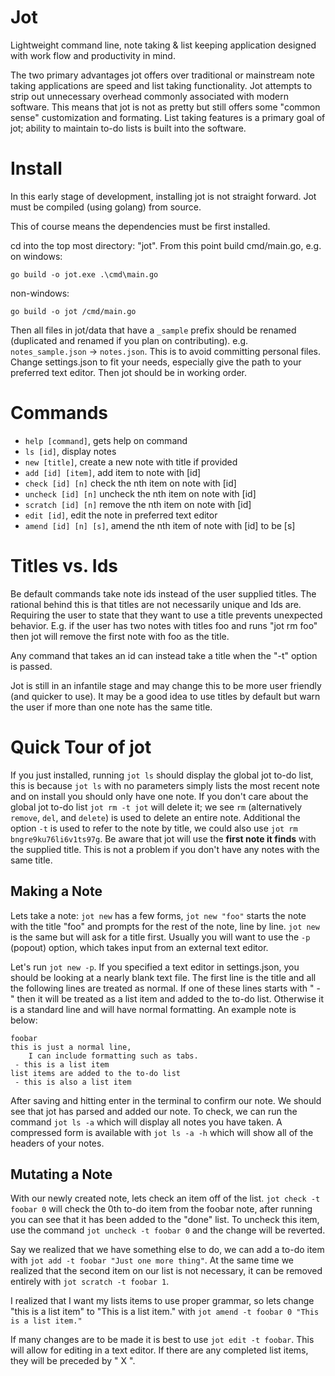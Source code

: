 # Jot
Lightweight command line, note taking &amp; list keeping application designed with work flow and productivity in mind.

The two primary advantages jot offers over traditional or mainstream note taking applications are speed and list taking functionality. Jot attempts to strip out unnecessary overhead commonly associated with modern software. This means that jot is not as pretty but still offers some "common sense" customization and formating. List taking features is a primary goal of jot; ability to maintain to-do lists is built into the software.

# Install
In this early stage of development, installing jot is not straight forward.
Jot must be compiled (using golang) from source. 

This of course means the dependencies must be first installed.

cd into the top most directory: "jot". From this point build cmd/main.go, e.g. on windows:

`go build -o jot.exe .\cmd\main.go`

non-windows:

`go build -o jot /cmd/main.go`

Then all files in jot/data that have a `_sample` prefix should be renamed (duplicated and renamed if you plan on contributing). e.g. `notes_sample.json` -> `notes.json`. This is to avoid committing personal files.
Change settings.json to fit your needs, especially give the path to your preferred text editor.
Then jot should be in working order.

# Commands
- `help [command]`, gets help on command
- `ls [id]`, display notes
- `new [title]`, create a new note with title if provided
- `add [id] [item]`, add item to note with [id]
- `check [id] [n]` check the nth item on note with [id]
- `uncheck [id] [n]` uncheck the nth item on note with [id]
- `scratch [id] [n]` remove the nth item on note with [id]
- `edit [id]`, edit the note in preferred text editor
- `amend [id] [n] [s]`, amend the nth item of note with [id] to be [s]

# Titles vs. Ids
Be default commands take note ids instead of the user supplied titles. The rational behind this is that titles are not necessarily unique and Ids are. Requiring the user to state that they want to use a title prevents unexpected behavior. E.g. if the user has two notes with titles foo and runs "jot rm foo" then jot will remove the first note with foo as the title.

Any command that takes an id can instead take a title when the "-t" option is passed.

Jot is still in an infantile stage and may change this to be more user friendly (and quicker to use). It may be a good idea to use titles by default but warn the user if more than one note has the same title.

# Quick Tour of jot
If you just installed, running `jot ls` should display the global jot to-do list, this is because `jot ls` with no parameters simply lists the most recent note and on install you should only have one note. If you don't care about the global jot to-do list `jot rm -t jot` will delete it; we see `rm` (alternatively `remove`, `del`, and `delete`) is used to delete an entire note. Additional the option `-t` is used to refer to the note by title, we could also use `jot rm bngre9ku76li6v1ts97g`. Be aware that jot will use the **first note it finds** with the supplied title. This is not a problem if you don't have any notes with the same title.

## Making a Note
Lets take a note: `jot new` has a few forms, `jot new "foo"` starts the note with the title "foo" and prompts for the rest of the note, line by line. `jot new` is the same but will ask for a title first. Usually you will want to use the `-p` (popout) option, which takes input from an external text editor. 

Let's run `jot new -p`. If you specified a text editor in settings.json, you should be looking at a nearly blank text file. The first line is the title and all the following lines are treated as normal. If one of these lines starts with " - " then it will be treated as a list item and added to the to-do list. Otherwise it is a standard line and will have normal formatting. An example note is below:

```
foobar
this is just a normal line,
	I can include formatting such as tabs.
 - this is a list item
list items are added to the to-do list
 - this is also a list item
```

After saving and hitting enter in the terminal to confirm our note. We should see that jot has parsed and added our note. To check, we can run the command `jot ls -a` which will display all notes you have taken. A compressed form is available with `jot ls -a -h` which will show all of the headers of your notes.

## Mutating a Note
With our newly created note, lets check an item off of the list. `jot check -t foobar 0` will check the 0th to-do item from the foobar note, after running you can see that it has been added to the "done" list. To uncheck this item, use the command `jot uncheck -t foobar 0` and the change will be reverted. 

Say we realized that we have something else to do, we can add a to-do item with `jot add -t foobar "Just one more thing"`. At the same time we realized that the second item on our list is not necessary, it can be removed entirely with `jot scratch -t foobar 1`.

I realized that I want my lists items to use proper grammar, so lets change "this is a list item" to "This is a list item." with `jot amend -t foobar 0 "This is a list item."`

If many changes are to be made it is best to use `jot edit -t foobar`. This will allow for editing in a text editor. If there are any completed list items, they will be preceded by " X ".
